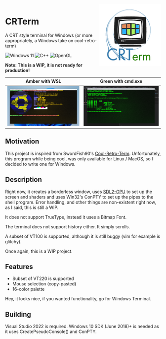 <img align="right" width="200" height="200" src="images/crterm-logo.png">

# CRTerm 
A CRT style terminal for Windows (or more appropriately, a Windows take on cool-retro-term)

![Windows 11](https://img.shields.io/badge/Windows%2011-%230079d5.svg?style=for-the-badge&logo=Windows%2011&logoColor=white)
![C++](https://img.shields.io/badge/c++-%2300599C.svg?style=for-the-badge&logo=c%2B%2B&logoColor=white)
![OpenGL](https://img.shields.io/badge/OpenGL-%23FFFFFF.svg?style=for-the-badge&logo=opengl)

<b>Note: This is a WIP, it is not ready for production!</b>

| Amber with WSL | Green with cmd.exe |
| -------------  | ------------------ |
|![](images/wsl-amber.png)|![](images/cmd-green.png)|

## Motivation

This project is inspired from SwordFish90's [Cool-Retro-Term](https://github.com/Swordfish90/cool-retro-term). Unfortunately, this program while being cool, was only available for Linux / MacOS, so I decided to write one for Windows.

## Description

Right now, it creates a borderless window, uses [SDL2-GPU](https://github.com/grimfang4/sdl-gpu) to set up the screen and shaders and uses Win32's ConPTY to set up the pipes to the shell program. Error handling, and other things are non-existent right now, as I said, this is still a WIP.

It does not support TrueType, instead it uses a Bitmap Font.

The terminal does not support history either. It simply scrolls.

A subset of VT100 is supported, although it is still buggy (vim for example is glitchy).

Once again, this is a WIP project.

## Features

* Subset of VT220 is supported
* Mouse selection (copy-pasted)
* 16-color palette

Hey, it looks nice, if you wanted functionality, go for Windows Terminal.

## Building

Visual Studio 2022 is required. Windows 10 SDK (June 2018)+ is needed as it uses CreatePseudoConsole() and ConPTY.
